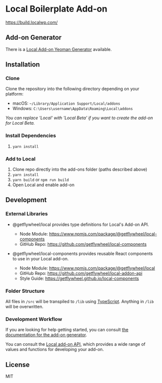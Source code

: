 # Local Boilerplate Add-on

https://build.localwp.com/

## Add-on Generator

There is a [Local Add-on Yeoman Generator](https://github.com/getflywheel/create-local-addon) available.

## Installation

### Clone

Clone the repository into the following directory depending on your platform:

-   macOS: `~/Library/Application Support/Local/addons`
-   Windows: `C:\Users\username\AppData\Roaming\Local\addons`

*You can replace 'Local' with 'Local Beta' if you want to create the add-on for Local Beta.*

### Install Dependencies

1. `yarn install`

### Add to Local

1. Clone repo directly into the add-ons folder (paths described above)
2. `yarn install`
2. `yarn build` or `npm run build`
3. Open Local and enable add-on

## Development

### External Libraries

- @getflywheel/local provides type definitions for Local's Add-on API.
	- Node Module: https://www.npmjs.com/package/@getflywheel/local-components
	- GitHub Repo: https://github.com/getflywheel/local-components

- @getflywheel/local-components provides reusable React components to use in your Local add-on.
	- Node Module: https://www.npmjs.com/package/@getflywheel/local
	- GitHub Repo: https://github.com/getflywheel/local-addon-api
	- Style Guide: https://getflywheel.github.io/local-components

### Folder Structure

All files in `/src` will be transpiled to `/lib` using [TypeScript](https://www.typescriptlang.org/). Anything in `/lib` will be overwritten.

### Development Workflow

If you are looking for help getting started, you can consult [the documentation for the add-on generator](https://github.com/getflywheel/create-local-addon#next-steps).

You can consult the [Local add-on API](https://getflywheel.github.io/local-addon-api), which provides a wide range of values and functions for developing your add-on.

## License

MIT

